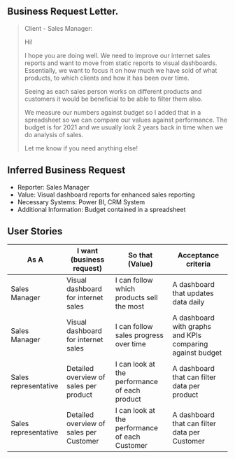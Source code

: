 ## Business Request Letter.
> Client - Sales Manager:
>
> Hi!
>
> I hope you are doing well. We need to improve our internet sales reports and want to move from static reports to visual dashboards.
> Essentially, we want to focus it on how much we have sold of what products, to which clients and how it has been over time.
>
> Seeing as each sales person works on different products and customers it would be beneficial to be able to filter them also.
>
> We measure our numbers against budget so I added that in a spreadsheet so we can compare our values against performance.
> The budget is for 2021 and we usually look 2 years back in time when we do analysis of sales.
>
> Let me know if you need anything else!

## Inferred Business Request
- Reporter: Sales Manager
- Value: Visual dashboard reports for enhanced sales reporting
- Necessary Systems: Power BI, CRM System
- Additional Information: Budget contained in a spreadsheet

## User Stories
|As A|I want (business request)|So that (Value)|Acceptance criteria|
|------|------|------|------|
|Sales Manager|Visual dashboard for internet sales|I can follow which products sell the most|A dashboard that updates data daily|
|Sales Manager|Visual dashboard for internet sales|I can follow sales progress over time|A dashboard with graphs and KPIs comparing against budget|
|Sales representative|Detailed overview of sales per product|I can look at the performance of each product|A dashboard that can filter data per product|
|Sales representative|Detailed overview of sales per Customer|I can look at the performance of each Customer|A dashboard that can filter data per Customer|
